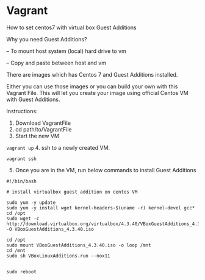 # Vagrant

How to set centos7 with virtual box Guest Additions

Why you need Guest Additions?

– To mount host system (local) hard drive to vm

– Copy and paste between host and vm



There are images which has Centos 7 and Guest Additions installed. 

Either you can use those images or you can build your own with this Vagrant File. This will let you create your image using official Centos VM with Guest Additions.

Instructions:

1. Download VagrantFile
2. cd path/to/VagrantFile
3. Start the new VM

```vagrant up``` 
4. ssh to a newly created VM.

```vagrant ssh```

5. Once you are in the VM, run below commands to install Guest Additions

```
#!/bin/bash

# install virtualbox guest addition on centos VM

sudo yum -y update
sudo yum -y install wget kernel-headers-$(uname -r) kernel-devel gcc* 
cd /opt
sudo wget -c http://download.virtualbox.org/virtualbox/4.3.40/VBoxGuestAdditions_4.3.40.iso -O VBoxGuestAdditions_4.3.40.iso

cd /opt
sudo mount VBoxGuestAdditions_4.3.40.iso -o loop /mnt
cd /mnt
sudo sh VBoxLinuxAdditions.run --nox11


sudo reboot
```
